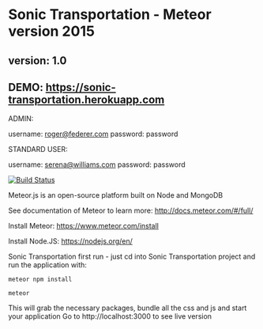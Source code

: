 # Sonic Transportation - Meteor version 2015
## version: 1.0
## DEMO: https://sonic-transportation.herokuapp.com

ADMIN:

username: roger@federer.com
password: password

STANDARD USER:

username: serena@williams.com
password: password

[![Build Status](https://travis-ci.org/CanJee/Sonic_Transpotation.svg?branch=master)](https://travis-ci.org/CanJee/Sonic_Transpotation)

Meteor.js is an open-source platform built on Node and MongoDB

See documentation of Meteor to learn more: http://docs.meteor.com/#/full/

Install Meteor: https://www.meteor.com/install

Install Node.JS: https://nodejs.org/en/

Sonic Transportation first run - just cd into Sonic Transportation project and run the application with:

`meteor npm install`

`meteor`

This will grab the necessary packages, bundle all the css and js and start your application
Go to http://localhost:3000 to see live version
